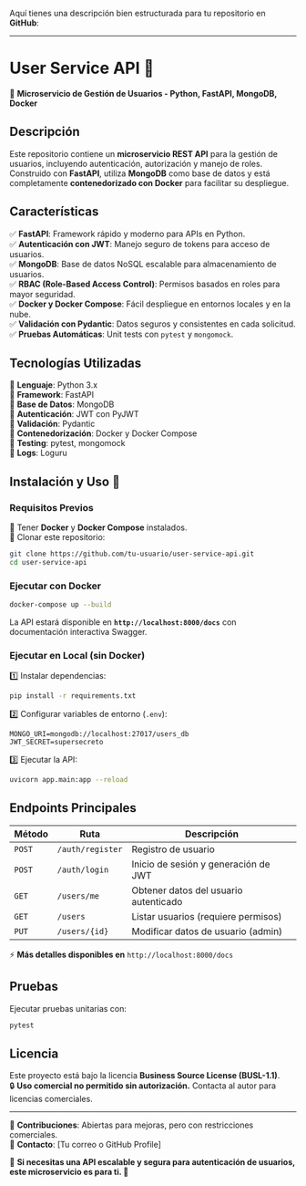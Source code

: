 Aquí tienes una descripción bien estructurada para tu repositorio en **GitHub**:

---

# **User Service API 🚀**  
📌 **Microservicio de Gestión de Usuarios - Python, FastAPI, MongoDB, Docker**  

## **Descripción**  
Este repositorio contiene un **microservicio REST API** para la gestión de usuarios, incluyendo autenticación, autorización y manejo de roles. Construido con **FastAPI**, utiliza **MongoDB** como base de datos y está completamente **contenedorizado con Docker** para facilitar su despliegue.  

## **Características**  
✅ **FastAPI**: Framework rápido y moderno para APIs en Python.  
✅ **Autenticación con JWT**: Manejo seguro de tokens para acceso de usuarios.  
✅ **MongoDB**: Base de datos NoSQL escalable para almacenamiento de usuarios.  
✅ **RBAC (Role-Based Access Control)**: Permisos basados en roles para mayor seguridad.  
✅ **Docker y Docker Compose**: Fácil despliegue en entornos locales y en la nube.  
✅ **Validación con Pydantic**: Datos seguros y consistentes en cada solicitud.  
✅ **Pruebas Automáticas**: Unit tests con `pytest` y `mongomock`.  

## **Tecnologías Utilizadas**  
🔹 **Lenguaje**: Python 3.x  
🔹 **Framework**: FastAPI  
🔹 **Base de Datos**: MongoDB  
🔹 **Autenticación**: JWT con PyJWT  
🔹 **Validación**: Pydantic  
🔹 **Contenedorización**: Docker y Docker Compose  
🔹 **Testing**: pytest, mongomock  
🔹 **Logs**: Loguru  

## **Instalación y Uso 🚀**  

### **Requisitos Previos**  
🔹 Tener **Docker** y **Docker Compose** instalados.  
🔹 Clonar este repositorio:  
```bash
git clone https://github.com/tu-usuario/user-service-api.git
cd user-service-api
```

### **Ejecutar con Docker**  
```bash
docker-compose up --build
```
La API estará disponible en **`http://localhost:8000/docs`** con documentación interactiva Swagger.

### **Ejecutar en Local (sin Docker)**  
1️⃣ Instalar dependencias:  
```bash
pip install -r requirements.txt
```
2️⃣ Configurar variables de entorno (`.env`):  
```env
MONGO_URI=mongodb://localhost:27017/users_db
JWT_SECRET=supersecreto
```
3️⃣ Ejecutar la API:  
```bash
uvicorn app.main:app --reload
```

## **Endpoints Principales**  

| Método | Ruta | Descripción |
|--------|------|-------------|
| `POST` | `/auth/register` | Registro de usuario |
| `POST` | `/auth/login` | Inicio de sesión y generación de JWT |
| `GET`  | `/users/me` | Obtener datos del usuario autenticado |
| `GET`  | `/users` | Listar usuarios (requiere permisos) |
| `PUT`  | `/users/{id}` | Modificar datos de usuario (admin) |

⚡ **Más detalles disponibles en** `http://localhost:8000/docs`

## **Pruebas**  
Ejecutar pruebas unitarias con:
```bash
pytest
```

## **Licencia**  
Este proyecto está bajo la licencia **Business Source License (BUSL-1.1)**.  
🔒 **Uso comercial no permitido sin autorización.** Contacta al autor para licencias comerciales.

---

🔹 **Contribuciones**: Abiertas para mejoras, pero con restricciones comerciales.  
🔹 **Contacto**: [Tu correo o GitHub Profile]  

📌 **Si necesitas una API escalable y segura para autenticación de usuarios, este microservicio es para ti. 🚀**
